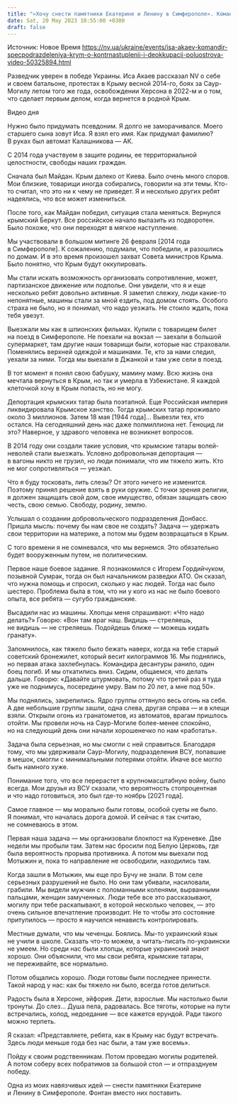 ```yaml
---
title: "«Хочу снести памятники Екатерине и Ленину в Симферополе». Командир добробата Крым — о контрнаступлении и пути домой"
date: Sat, 20 May 2023 10:55:00 +0300
draft: false
---
```

Источник: Новое Время https://nv.ua/ukraine/events/isa-akaev-komandir-specpodrazdeleniya-krym-o-kontrnastuplenii-i-deokkupacii-poluostrova-video-50325894.html


 Разведчик уверен в победе Украины. Иса Акаев рассказал NV о себе и своем батальоне, протестах в Крыму весной 2014-го, боях за Саур-Могилу летом того же года, освобождении Херсона в 2022-м и о том, что сделает первым делом, когда вернется в родной Крым.

  Видео дня    

Нужно было придумать псевдоним. Я долго не заморачивался. Моего старшего сына зовут Иса. Я взял его имя. Как придумал фамилию? В руках был автомат Калашникова — АК.

С 2014 года участвуем в защите родины, ее территориальной целостности, свободы наших граждан.

Сначала был Майдан. Крым далеко от Киева. Было очень много споров. Мои близкие, товарищи иногда собирались, говорили на эти темы. Кто-то считал, что это ни к чему не приведет. Я и несколько других ребят надеялись, что все может измениться.

После того, как Майдан победил, ситуация стала меняться. Вернулся крымский Беркут. Все российское начало вылазить из подворотен. Было похоже, что они переходят в мягкое наступление.

Мы участвовали в большом митинге 26 февраля [2014 года в Симферополе]. К сожалению, подумали, что победили, и разошлись по домам. И в это время произошел захват Совета министров Крыма. Было понятно, что Крым будут оккупировать.

Мы стали искать возможность организовать сопротивление, может, партизанское движение или подполье. Они увидели, что я и еще несколько ребят довольно активные. Я заметил слежку, люди какие-то непонятные, машины стали за мной ездить, под домом стоять. Особого страха не было, но я понимал, что надо уезжать. Не стоило ждать, пока тебя увезут.

Выезжали мы как в шпионских фильмах. Купили с товарищем билет на поезд в Симферополе. Не поехали на вокзал — заехали в большой супермаркет, там другие наши товарищи были, которые нас страховали. Поменялись верхней одеждой и машинами. Те, кто за нами следил, уехали за ними. Тогда мы выехали в Джанкой и там уже сели в поезд.

В тот момент я понял свою бабушку, мамину маму. Всю жизнь она мечтала вернуться в Крым, но так и умерла в Узбекистане. Я каждой клеточкой хочу в Крым попасть, но не могу.

Депортация крымских татар была поэтапной. Еще Российская империя ликвидировала Крымское ханство. Тогда крымских татар проживало около 3 миллионов. Затем 18 мая [1944 года]… Вывезли тех, кто остался. На сегодняшний день нас даже полмиллиона нет. Геноцид ли это? Наверное, у здравого человека не возникнет вопросов.

В 2014 году они создали такие условия, что крымские татары волей-неволей стали выезжать. Условно добровольная депортация — в вагоны никто не грузил, но люди понимали, что им тяжело жить. Кто не мог сопротивляться — уезжал.

Что я буду тосковать, лить слезы? От этого ничего не изменится. Поэтому принял решение взять в руки оружие. С точки зрения религии, я должен защищать свой дом, свое имущество, обязан защищать свою честь, свою семью. Свободу, родину, землю.

Услышал о создании добровольческого подразделения Донбасс. Пришла мысль: почему бы нам свое не создать? Задача — удержать свои территории на материке, а потом мы будем возвращаться в Крым.

С того времени я не сомневался, что мы вернемся. Это обязательно будет вооруженным путем, не политическим.

Первое наше боевое задание. Я познакомился с Игорем Гордийчуком, позывной Сумрак, тогда он был начальником разведки АТО. Он сказал, что нужна помощь и спросил, сколько у нас людей. Тогда нас было шестеро. Проблема была в том, что ни у кого из нас не было боевого опыта, все ребята — сугубо гражданские.

Высадили нас из машины. Хлопцы меня спрашивают: «Что надо делать?» Говорю: «Вон там враг наш. Видишь — стреляешь, не видишь — не стреляешь. Подойдешь ближе — можешь кидать гранату».

Запомнилось, как тяжело было бежать наверх, когда на тебе старый советский бронежилет, который весит килограммов 16. Мы поднялись, но первая атака захлебнулась. Командира десантуры ранило, один боец погиб. И мы откатились вниз. Сидим, общаемся, что делать дальше. Говорю: «Давайте штурмовать, потому что третий раз я туда уже не поднимусь, посередине умру. Вам по 20 лет, а мне под 50».

Мы поднялись, закрепились. Ядро группы оттянуло весь огонь на себя. А две небольшие группы зашли, одна слева, другая справа — и в клещи взяли. Открыли огонь из гранатометов, из автоматов, врагам пришлось отойти. Мы провели ночь на Саур-Могиле более-менее спокойно, но на следующий день они начали хорошенечко по нам «работать».

Задача была серьезная, но мы смогли с ней справиться. Благодаря тому, что мы удерживали Саур-Могилу, подразделения ВСУ, попавшие в мешок, смогли с минимальными потерями отойти. Иначе все могло быть намного хуже.

Понимание того, что все перерастет в крупномасштабную войну, было всегда. Мои друзья из ВСУ сказали, что вероятность стопроцентная и что надо готовиться, это был где-то ноябрь [2021 года].

Самое главное — мы морально были готовы, особой суеты не было. Я понимал, что началась дорога домой. И сейчас я так считаю, не сомневаюсь в этом.

Первая наша задача — мы организовали блокпост на Куреневке. Две недели мы пробыли там. Затем нас бросили под Белую Церковь, где была вероятность прорыва противника. А потом мы выехали под Мотыжин и, пока то направление не освободили, находились там.

Когда зашли в Мотыжин, мы еще про Бучу не знали. В том селе серьезных разрушений не было. Но они там убивали, насиловали, грабили. Мы видели мужчин с поломанными коленями, вырванными пальцами, женщин замученных. Люди тебе все это рассказывают, могилу при тебе раскапывают, в которой несколько человек, — это очень сильное впечатление производит. Не то чтобы это состояние притупилось — просто я научился ненависть контролировать.

Местные думали, что мы чеченцы. Боялись. Мы-то украинский язык не учили в школе. Сказать что-то можем, а читать-писать по-украински не умеем. Но среди нас были хлопцы, которые украинский знают хорошо. Они объяснили, что мы свои ребята, крымские татары, не переживайте, все нормально.

Потом общались хорошо. Люди готовы были последнее принести. Такой народ у нас: как бы тяжело ни было, всегда готов делиться.

Радость была в Херсоне, эйфория. Дети, взрослые. Мы настолько были тронуты. До слез… Душа пела, радовалась. Все тяготы, которые на пути встречались, холод, недоедание — все кажется ерундой. Ради такого можно терпеть.

Я сказал: «Представляете, ребята, как в Крыму нас будут встречать. Здесь люди меньше года без нас были, а там уже восемь».

Пойду к своим родственникам. Потом проведаю могилы родителей. А потом соберу всех побратимов за большой стол — и отпразднуем победу.

Одна из моих навязчивых идей — снести памятники Екатерине и Ленину в Симферополе. Фонтан вместо них поставить.
